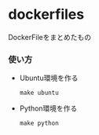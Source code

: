 # dockerfiles
DockerFileをまとめたもの

### 使い方

+ Ubuntu環境を作る

  ```
  make ubuntu
  ```

+ Python環境を作る

  ```
  make python
  ```

